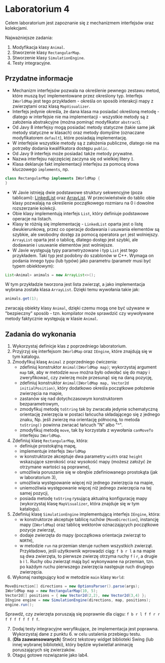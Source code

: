 # Laboratorium 4

Celem laboratorium jest zapoznanie się z mechanizmem interfejsów oraz kolekcjami.

Najważniejsze zadania:

1. Modyfikacja klasy `Animal`.
2. Stworzenie klasy `RectangularMap`.
3. Stworzenie klasy `SimulationEngine`.
4. Testy integracyjne.

## Przydatne informacje

* Mechanizm interfejsów pozwala na określenie pewnego zestawu metod, które muszą być implementowane przez określony typ.
  Interfejs `IWorldMap` jest tego przykładem - określa on sposób interakcji mapy z zwierzętami oraz klasą
  `MapVisualizer`.
* Interfejs jedynie określa, że dana klasa ma posiadać określoną metodę - dlatego w interfejsie nie ma implementacji - wszystkie metody są
  z założenia abstrakcyjne (można pominąć modyfikator `abstract`).
* Od Javy 8 interfejsy mogą posiadać metody statyczne (takie same jak metody statyczne w klasach) oraz metody domyślne
  (oznaczane modyfikatorem `default`), które posiadają implementację.
* W interfejsie wszystkie metody są z założenia publiczne, dlatego nie ma potrzeby dodania kwalifikatora dostępu
  `public`.
* Od Javy 9 interfejs może posiadać także metody prywatne.
* Nazwa interfejsu najczęściej zaczyna się od wielkiej litery `I`.
* Klasa deklaruje fakt implementacji interfejsu za pomocą słowa kluczowego `implements`, np. 
```java
class RectangularMap implements IWorldMap {
}
```
* W Javie istnieją dwie podstawowe struktury sekwencyjne (poza tablicami): [LinkedList](https://docs.oracle.com/javase/7/docs/api/java/util/LinkedList.html) 
  oraz [ArrayList](https://docs.oracle.com/javase/7/docs/api/java/util/ArrayList.html). W
  przeciwieństwie do tablic obie klasy pozwalają na określenie początkowego rozmiaru na 0 i dowolne rozszerzanie
  kolekcji. 
* Obie klasy implementują interfejs `List`, który definiuje podstawowe operacje na listach.
* Klasy te różnią się implementację - `LinkedList` oparta jest o listę dwukierunkową, przez co operacje dodawania i
  usuwania elementów są szybkie, ale swobodny dostęp za pomocą operatora `get` jest wolniejszy. `ArrayList` oparta jest
  o tablicę, dlatego dostęp jest szybki, ale dodawanie i usuwanie elementów jest wolniejsze.
* W Javie występują typy parametryzowane i typ `List` jest tego przykładem. Taki typ jest podobny do szablonów w C++.
  Wymaga on podania innego typu (lub typów) jako parametru (parametr musi być typem obiektowym):
```java
List<Animal> animals = new ArrayList<>();
```
W tym przykładzie tworzona jest lista zwierząt, a jako implementacja wybrana została klasa `ArrayList`. Dzięki temu
wywołania takie jak:
```java
animals.get(1);
```
zwracają obiekty klasy `Animal`, dzięki czemu mogą one być używane w "bezpieczny" sposób - tzn. kompilator może sprawdzić
czy wywoływane metody faktycznie występują w klasie `Animal`.

## Zadania do wykonania

1. Wykorzystaj definicje klas z poprzedniego laboratorium.
2. Przyjrzyj się interfejsom `IWorldMap` oraz `IEngine`, które znajdują się w tym katalogu.
3. Zmodyfikuj klasę `Animal` z poprzedniego ćwiczenia:
   * zdefiniuj konstruktor `Animal(IWorldMap map)`; wykorzystaj argument `map` tak, aby w metodzie `move` można było odwołać
     się do mapy i zweryfikować, czy zwierzę może przesunąć się na daną pozycję,
   * zdefiniuj konstruktor `Animal(IWorldMap map, Vector2d initialPosition)`, który dodatkowo określa początkowe położenie zwierzęcia na
     mapie,
   * zastanów się nad dotychczasowym konstruktorem bezparametrowym,
   * zmodyfikuj metodę `toString` tak by zwracała jedynie schematyczną orientację zwierzęcia w postaci łańcucha
     składającego się z jednego znaku, Np. jeśli zwierzę ma orientację północną, to metoda `toString()` powinna zwracać
     łańcuch "N" albo "^".
   * zmodyfikuj metodę `move`, tak by korzystała z wywołania `canMoveTo` interfejsu `IWorldMap`.
4. Zdefiniuj klasę `RectangularMap`, która:
   * definiuje prostokątną mapę,
   * implementuje interfejs `IWorldMap`
   * w konstruktorze akceptuje dwa parametry `width` oraz `height` wskazujące szerokość oraz wysokość mapy (możesz założyć
     że otrzymane wartości są poprawne),
   * umożliwia poruszanie się w obrębie zdefiniowanego prostokąta (jak w laboratorium 3),
   * umożliwia występowanie więcej niż jednego zwierzęcia na mapie,
   * uniemożliwia występowanie więcej niż jednego zwierzęcia na tej samej pozycji,
   * posiada metodę `toString` rysującą aktualną konfigurację mapy (wykorzystaj klasę `MapVisualizer`, która znajduje się
     w tym katalogu).
5. Zdefiniuj klasę `SimulationEngine` implementującą interfejs `IEngine`, która:
   * w konstruktorze akceptuje tablicę ruchów (`MoveDirection`), instancję mapy (`IWorldMap`) oraz tablicę wektorów
     oznaczających początkowe pozycje zwierząt,
   * dodaje zwierzęta do mapy (początkowa orientacja zwierząt to `NORTH`),
   * w metodzie `run` na przemian steruje ruchem wszystkich zwierząt. Przykładowo, jeśli użytkownik wprowadzi ciąg: `f
     b r l` a na mapie są dwa zwierzęta, to pierwsze zwierzę otrzyma ruchy `f` i `r`, a drugie `b` i `l`. Ruchy obu
     zwierząt mają być wykonywane na przemian, tzn. po każdym ruchu pierwszego zwierzęcia następuje ruch drugiego
     zwierzęcia.
6. Wykonaj następujący kod w metodzie `main` klasy `World`:
```java
MoveDirection[] directions = new OptionsParser().parse(args);
IWorldMap map = new RectangularMap(10, 5);
Vector2d[] positions = { new Vector2d(2,2), new Vector2d(3,4) };
IEngine engine = new SimulationEngine(directions, map, positions);
engine.run();
```
Sprawdź, czy zwierzęta poruszają się poprawnie dla ciągu: `f b r l f f r r f f f f f f f f`.

7. Dodaj testy integracyjne weryfikujące, że implementacja jest poprawna. Wykorzystaj dane z punktu 6. w celu
   ustalenia przebiegu testu.
8. (**Dla zaawansowanych**) Stwórz tekstowy widget biblioteki Swing (lub innej wybranej biblioteki), który będzie
   wyświetlał animację poruszających się zwierzaków.
11. Otaguj gotowe rozwiązanie jako lab4.
